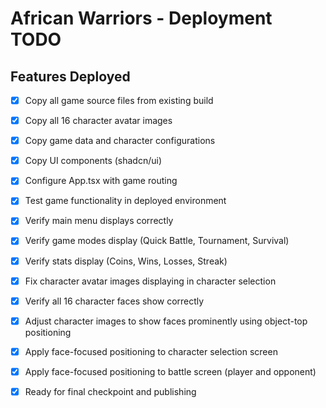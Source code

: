# African Warriors - Deployment TODO

## Features Deployed

- [x] Copy all game source files from existing build
- [x] Copy all 16 character avatar images
- [x] Copy game data and character configurations
- [x] Copy UI components (shadcn/ui)
- [x] Configure App.tsx with game routing
- [x] Test game functionality in deployed environment
- [x] Verify main menu displays correctly
- [x] Verify game modes display (Quick Battle, Tournament, Survival)
- [x] Verify stats display (Coins, Wins, Losses, Streak)
- [x] Fix character avatar images displaying in character selection
- [x] Verify all 16 character faces show correctly
- [x] Adjust character images to show faces prominently using object-top positioning
- [x] Apply face-focused positioning to character selection screen
- [x] Apply face-focused positioning to battle screen (player and opponent)
- [x] Ready for final checkpoint and publishing

